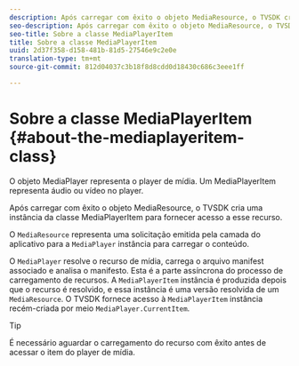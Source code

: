 ```yaml
---
description: Após carregar com êxito o objeto MediaResource, o TVSDK cria uma instância da classe MediaPlayerItem para fornecer acesso a esse recurso.
seo-description: Após carregar com êxito o objeto MediaResource, o TVSDK cria uma instância da classe MediaPlayerItem para fornecer acesso a esse recurso.
seo-title: Sobre a classe MediaPlayerItem
title: Sobre a classe MediaPlayerItem
uuid: 2d37f358-d158-481b-81d5-27546e9c2e0e
translation-type: tm+mt
source-git-commit: 812d04037c3b18f8d8cdd0d18430c686c3eee1ff

---
```



# Sobre a classe MediaPlayerItem {#about-the-mediaplayeritem-class}

O objeto MediaPlayer representa o player de mídia. Um MediaPlayerItem representa áudio ou vídeo no player.

Após carregar com êxito o objeto MediaResource, o TVSDK cria uma instância da classe MediaPlayerItem para fornecer acesso a esse recurso.

O `MediaResource` representa uma solicitação emitida pela camada do aplicativo para a `MediaPlayer` instância para carregar o conteúdo.

O `MediaPlayer` resolve o recurso de mídia, carrega o arquivo manifest associado e analisa o manifesto. Esta é a parte assíncrona do processo de carregamento de recursos. A `MediaPlayerItem` instância é produzida depois que o recurso é resolvido, e essa instância é uma versão resolvida de um `MediaResource`. O TVSDK fornece acesso à `MediaPlayerItem` instância recém-criada por meio `MediaPlayer.CurrentItem`.

>[!TIP]
>
>É necessário aguardar o carregamento do recurso com êxito antes de acessar o item do player de mídia.